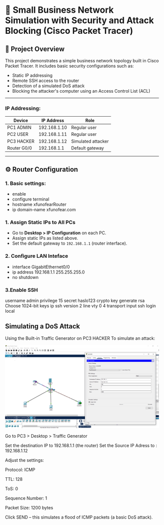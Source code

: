 # 🔐 Small Business Network Simulation with Security and Attack Blocking (Cisco Packet Tracer)

## 🧩 Project Overview

This project demonstrates a simple business network topology built in Cisco Packet Tracer. It includes basic security configurations such as:

- Static IP addressing
- Remote SSH access to the router
- Detection of a simulated DoS attack
- Blocking the attacker's computer using an Access Control List (ACL)

---
### IP Addressing:

| Device        | IP Address       | Role               |
|---------------|------------------|--------------------|
| PC1  ADMIN    | 192.168.1.10     | Regular user       |
| PC2  USER     | 192.168.1.11     | Regular user       |
| PC3  HACKER   | 192.168.1.12     | Simulated attacker |
| Router G0/0   | 192.168.1.1      | Default gateway    |

---

## ⚙️ Router Configuration

### 1. Basic settings:

- enable
- configure terminal
- hostname xfunofearRouter
- ip domain-name xfunofear.com

### 1. Assign Static IPs to All PCs

- Go to **Desktop > IP Configuration** on each PC.
- Assign static IPs as listed above.
- Set the default gateway to `192.168.1.1` (router interface).
  

### 2. Configure LAN Inteface
- interface GigabitEthernet0/0
- ip address 192.168.1.1 255.255.255.0
- no shutdown

### 3.Enable SSH
username admin privilege 15 secret haslo123
crypto key generate rsa
Choose 1024-bit keys
ip ssh version 2
line vty 0 4
transport input ssh
login local

## Simulating a DoS Attack
Using the Built-in Traffic Generator on PC3 HACKER
To simulate an attack:

<p align="center">
<img src="../images/dos.png" alt="Traffic Generator" width="600"/>
</p>


Go to PC3 > Desktop > Traffic Generator

Set the destination IP to 192.168.1.1 (the router)
Set the Source IP Adress to : 192.168.1.12

Adjust the settings:

Protocol: ICMP

TTL: 128

ToS: 0

Sequence Number: 1

Packet Size: 1200 bytes


Click SEND – this simulates a flood of ICMP packets (a basic DoS attack).

